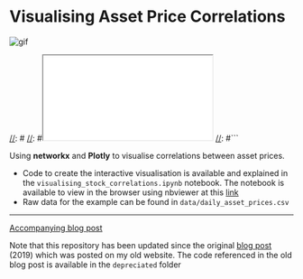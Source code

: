 # Visualising Asset Price Correlations

![gif](./assets/stock_correlations_gif.gif)

[//]: #```html
[//]: #<!-- {%include ./assets/stock_correlations2.html %} -->
[//]: #<iframe src="./assets/stock_correlations2.html"></iframe>
[//]: #```

Using __networkx__ and __Plotly__ to visualise correlations between asset prices.

- Code to create the interactive visualisation is available and explained in the `visualising_stock_correlations.ipynb` notebook. The notebook is available to view in the browser using nbviewer at this [link](https://nbviewer.jupyter.org/github/julian-west/asset_price_correlations/blob/master/visualising_stock_correlations.ipynb)
- Raw data for the example can be found in `data/daily_asset_prices.csv` 

---

[Accompanying blog post](https://engineeringfordatascience.com/posts/visualising_asset_price_correlations/)

Note that this repository has been updated since the original [blog post](https://julian-west.github.io/blog/visualising-asset-price-correlations/) (2019) which was posted on my old website. The code referenced in the old blog post is available in the `depreciated` folder
